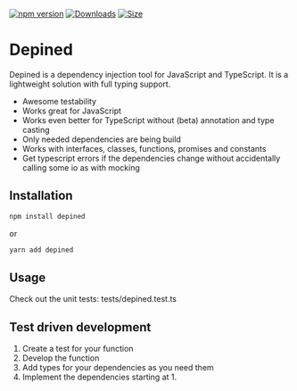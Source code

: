 [![npm version](https://img.shields.io/npm/v/depined.svg)](https://www.npmjs.com/package/depined)
[![Downloads](https://img.shields.io/npm/dm/depined.svg)](https://www.npmjs.com/package/depined)
[![Size](https://img.shields.io/bundlephobia/min/depined)](https://www.npmjs.com/package/depined)

# Depined

Depined is a dependency injection tool for JavaScript and TypeScript. It is a lightweight solution with full typing support.

- Awesome testability
- Works great for JavaScript
- Works even better for TypeScript without (beta) annotation and type casting
- Only needed dependencies are being build
- Works with interfaces, classes, functions, promises and constants
- Get typescript errors if the dependencies change without accidentally calling some io as with mocking

## Installation

```bash
npm install depined
```

or

```bash
yarn add depined
```

## Usage

Check out the unit tests: tests/depined.test.ts

## Test driven development

1. Create a test for your function
2. Develop the function
3. Add types for your dependencies as you need them
4. Implement the dependencies starting at 1.
